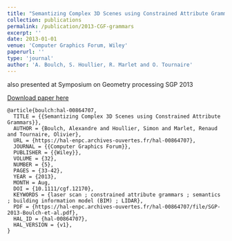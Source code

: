 ```yaml
---
title: "Semantizing Complex 3D Scenes using Constrained Attribute Grammars"
collection: publications
permalink: /publication/2013-CGF-grammars
excerpt: ''
date: 2013-01-01
venue: 'Computer Graphics Forum, Wiley'
paperurl: ''
type: 'journal'
author: 'A. Boulch, S. Houllier, R. Marlet and O. Tournaire'
---
```



also presented at Symposium on Geometry processing SGP 2013


[Download paper here](https://aboulch.github.io/files/2013_sgp_boulch.pdf)

```
@article{boulch:hal-00864707,
  TITLE = {{Semantizing Complex 3D Scenes using Constrained Attribute Grammars}},
  AUTHOR = {Boulch, Alexandre and Houllier, Simon and Marlet, Renaud and Tournaire, Olivier},
  URL = {https://hal-enpc.archives-ouvertes.fr/hal-00864707},
  JOURNAL = {{Computer Graphics Forum}},
  PUBLISHER = {{Wiley}},
  VOLUME = {32},
  NUMBER = {5},
  PAGES = {33-42},
  YEAR = {2013},
  MONTH = Aug,
  DOI = {10.1111/cgf.12170},
  KEYWORDS = {laser scan ; constrained attribute grammars ; semantics ; building information model (BIM) ; LIDAR},
  PDF = {https://hal-enpc.archives-ouvertes.fr/hal-00864707/file/SGP-2013-Boulch-et-al.pdf},
  HAL_ID = {hal-00864707},
  HAL_VERSION = {v1},
}
```
